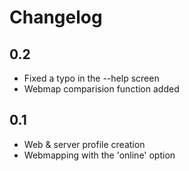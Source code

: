 # Changelog

## 0.2
- Fixed a typo in the --help screen
- Webmap comparision function added


## 0.1
- Web & server profile creation
- Webmapping with the 'online' option
